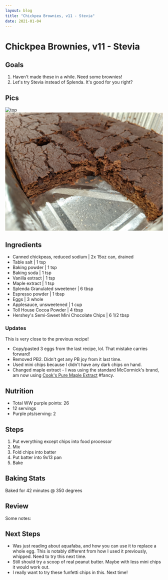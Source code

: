 ```yaml
---
layout: blog
title: "Chickpea Brownies, v11 - Stevia"
date: 2021-01-04
---
```


# Chickpea Brownies, v11 - Stevia
## Goals
1. Haven't made these in a while. Need some brownies!
2. Let's try Stevia instead of Splenda. It's good for you right?

## Pics
![top](/assets/recipes/chickpea-11-top.jpg)
![closeup](/assets/recipes/chickpea-11-close.jpg)

## Ingredients

- Canned chickpeas, reduced sodium | 2x 15oz can, drained
- Table salt | 1 tsp
- Baking powder | 1 tsp
- Baking soda | 1 tsp
- Vanilla extract | 1 tsp
- Maple extract | 1 tsp
- Splenda Granulated sweetener | 6 tbsp
- Espresso powder | 1 tbsp
- Eggs | 3 whole
- Applesauce, unsweetened | 1 cup
- Toll House Cocoa Powder | 4 tbsp
- Hershey's Semi-Sweet Mini Chocolate Chips | 6 1/2 tbsp

### Updates
This is very close to the previous recipe!
- Copy/pasted 3 eggs from the last recipe, lol. That mistake carries forward!
- Removed PB2. Didn't get any PB joy from it last time.
- Used mini chips because I didn't have any dark chips on hand.
- Changed maple extract - I was using the standard McCormick's brand, am now using [Cook's Pure Maple Extract](https://amzn.to/2LiRs8L) #fancy.

## Nutrition
- Total WW purple points: 26
- 12 servings
- Purple pts/serving: 2

## Steps
1. Put everything except chips into food processor
2. Mix
3. Fold chips into batter
4. Put batter into 9x13 pan
5. Bake

## Baking Stats
Baked for 42 minutes @ 350 degrees

## Review

Some notes:


## Next Steps
* Was just reading about aquafaba, and how you can use it to replace a whole egg. This is notably different from how I used it previously, whipped. Need to try this next time.
* Still should try a scoop of real peanut butter. Maybe with less mini chips it would work out.
* I really want to try these funfetti chips in this. Next time!
